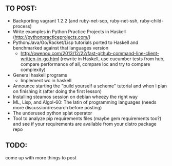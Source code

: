 ## TO POST:
- Backporting vagrant 1.2.2 (and ruby-net-scp, ruby-net-ssh, ruby-child-process)
- Write examples in Python Practice Projects in Haskell (http://pythonpracticeprojects.com/)
- Python/Java/Go/Racket/Lisp tutorials ported to Haskell and benchmarked against that languages version
  - http://owenou.com/2013/12/22/fast-github-command-line-client-written-in-go.html (rewrite in Haskell, use cucumber tests from hub, compare performance of all, compare loc and try to compare complexity)
- General haskell programs
  - Implement wc in haskell
- Announce starting the "build yourself a scheme" tutorial and when I plan on finishing it (after doing the first lesson)
- Installing steamos session on debian wheezy the right way
- ML, Lisp, and Algol-60: The latin of programming languages (needs more discussion/research before posting)
- The underused python splat operator
- Tool to analyze pip requirements files (maybe gem requirements too?) and see if your requirements are available from your distro package repo


## TODO:
come up with more things to post
